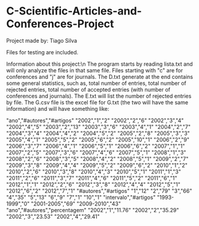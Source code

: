 C-Scientific-Articles-and-Conferences-Project
=============================================

Project made by: Tiago Silva

Files for testing are included.

Information about this project:\n
The program starts by reading lista.txt and will only analyze the files in that same file. Files starting with "c" are for conferences and "j" are for journals. The D.txt generate at the end contains some general statistics, such as, total number of entries, total number of rejected entries, total number of accepted entries (with number of conferences and journals). The E.txt will list the number of rejected entries by file. The G.csv file is the excel file for G.txt (the two will have the same information) and will have something like:

"ano","#autores","#artigos"
"2002","1","2"
"2002","2","6"
"2002","3","4"
"2002","4","5"
"2003","2","13"
"2003","3","6"
"2003","4","1"
"2004","2","7"
"2004","3","4"
"2004","4","2"
"2004","5","2"
"2005","2","8"
"2005","3","3"
"2005","4","1"
"2005","5","2"
"2005","6","2"
"2005","10","1"
"2006","2","9"
"2006","3","7"
"2006","4","1"
"2006","5","1"
"2006","6","2"
"2007","1","1"
"2007","2","5"
"2007","3","6"
"2007","4","6"
"2007","5","1"
"2008","1","3"
"2008","2","6"
"2008","3","5"
"2008","4","2"
"2008","5","1"
"2009","2","7"
"2009","3","8"
"2009","4","4"
"2009","5","2"
"2009","6","2"
"2010","1","2"
"2010","2","6"
"2010","3","8"
"2010","4","3"
"2010","5","1"
"2011","1","3"
"2011","2","6"
"2011","3","7"
"2011","4","6"
"2011","5","2"
"2011","6","1"
"2012","1","1"
"2012","2","6"
"2012","3","8"
"2012","4","4"
"2012","5","1"
"2012","6","2"
"2012","7","1"
"#autores","#artigos"
"1","12"
"2","79"
"3","66"
"4","35"
"5","13"
"6","9"
"7","1"
"10","1"
"intervalo","#artigos"
"1993-1999","0"
"2001-2005","69"
"2009-2010","43"
"ano","#autores","percentagem"
"2002","1","11.76"
"2002","2","35.29"
"2002","3","23.53"
"2002","4","29.41"

